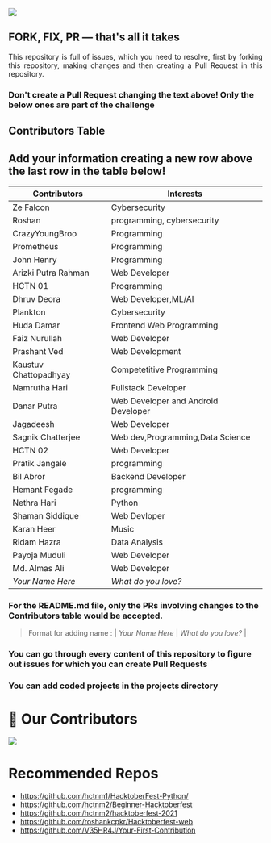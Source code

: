 ![](https://hacktoberfest.digitalocean.com/_nuxt/img/logo-hacktoberfest-full.f42e3b1.svg)

## FORK, FIX, PR — that's all it takes

<p align="justify">This repository is full of issues, which you need to resolve, first by forking this repository, making changes and then creating a Pull Request in this repository. </p>

### Don't create a Pull Request changing the text above! Only the below ones are part of the challenge

## Contributors Table

## Add your information creating a new row above the last row in the table below!

| Contributors                                           | Interests                |
| ------------------------------------------------------ | ------------------------ |
| Ze Falcon                                              | Cybersecurity            |
| Roshan                                                 |programming, cybersecurity|
| CrazyYoungBroo                                         |Programming               |
| Prometheus                                             |Programming               |
| John Henry                                             |Programming               |
| Arizki Putra Rahman                                    |Web Developer             |
| HCTN 01                                                |Programming               |
| Dhruv Deora                                            | Web Developer,ML/AI      |
| Plankton                                               | Cybersecurity            |
| Huda Damar                                             | Frontend Web Programming |
| Faiz Nurullah                                          | Web Developer            |
| Prashant Ved                                           | Web Development          |
| Kaustuv Chattopadhyay                                  | Competetitive Programming|
| Namrutha Hari                                          | Fullstack Developer      |
| Danar Putra                                 | Web Developer and Android Developer |
| Jagadeesh                                              | Web Developer            |
| Sagnik Chatterjee                               | Web dev,Programming,Data Science|
| HCTN 02                                                | Web Developer            |
| Pratik Jangale                                         | programming              |
| Bil Abror                                              | Backend Developer        |
| Hemant Fegade                                          | programming              |
| Nethra Hari                                            | Python                   |
| Shaman Siddique                                        | Web Devloper             |
| Karan Heer                                             | Music                    |
| Ridam Hazra                                            | Data Analysis            |    
| Payoja Muduli                                          | Web Developer            |
| Md. Almas Ali                                          | Web Developer            |
| _Your Name Here_                                       | _What do you love?_      |

 

### For the README.md file, only the PRs involving changes to the Contributors table would be accepted.

> Format for adding name : | _Your Name Here_ | _What do you love?_ |

### You can go through every content of this repository to figure out issues for which you can create Pull Requests

### You can add coded projects in the projects directory

# :handshake: Our Contributors

<a href="https://github.com/hctnm1/HacktoberFest-2021/graphs/contributors">
  <img src="https://contrib.rocks/image?repo=hctnm1/HacktoberFest-2021" />
</a>

# Recommended Repos

- <https://github.com/hctnm1/HacktoberFest-Python/>
- <https://github.com/hctnm2/Beginner-Hacktoberfest>
- <https://github.com/hctnm2/hacktoberfest-2021>
- <https://github.com/roshankcpkr/Hacktoberfest-web>
- <https://github.com/V35HR4J/Your-First-Contribution>
